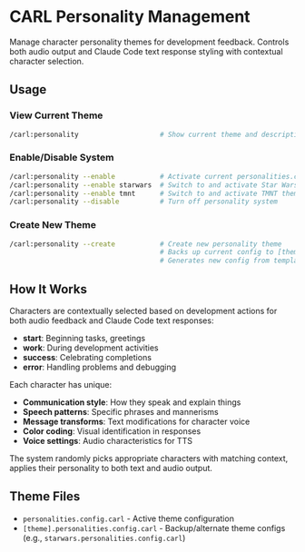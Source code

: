 # CARL Personality Management

Manage character personality themes for development feedback. Controls both audio output and Claude Code text response styling with contextual character selection.

## Usage

### View Current Theme
```bash
/carl:personality                    # Show current theme and description
```

### Enable/Disable System
```bash
/carl:personality --enable           # Activate current personalities.config.carl theme
/carl:personality --enable starwars  # Switch to and activate Star Wars theme
/carl:personality --enable tmnt      # Switch to and activate TMNT theme
/carl:personality --disable          # Turn off personality system  
```

### Create New Theme
```bash
/carl:personality --create           # Create new personality theme
                                     # Backs up current config to [theme].personalities.config.carl
                                     # Generates new config from template
```

## How It Works

Characters are contextually selected based on development actions for both audio feedback and Claude Code text responses:

- **start**: Beginning tasks, greetings
- **work**: During development activities  
- **success**: Celebrating completions
- **error**: Handling problems and debugging

Each character has unique:
- **Communication style**: How they speak and explain things
- **Speech patterns**: Specific phrases and mannerisms
- **Message transforms**: Text modifications for character voice
- **Color coding**: Visual identification in responses
- **Voice settings**: Audio characteristics for TTS

The system randomly picks appropriate characters with matching context, applies their personality to both text and audio output.

## Theme Files

- `personalities.config.carl` - Active theme configuration
- `[theme].personalities.config.carl` - Backup/alternate theme configs (e.g., `starwars.personalities.config.carl`)